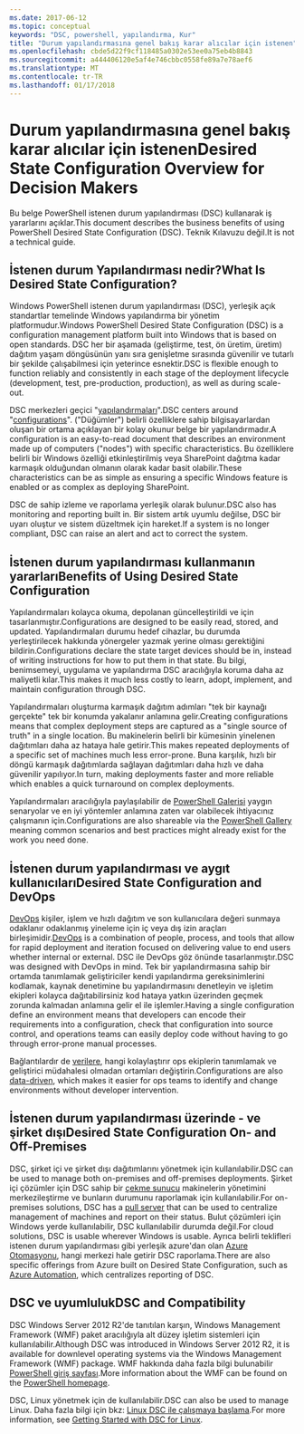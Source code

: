 ```yaml
---
ms.date: 2017-06-12
ms.topic: conceptual
keywords: "DSC, powershell, yapılandırma, Kur"
title: "Durum yapılandırmasına genel bakış karar alıcılar için istenen"
ms.openlocfilehash: cbde5d22f9cf118485a0302e53ee0a75eb4b8843
ms.sourcegitcommit: a444406120e5af4e746cbbc0558fe89a7e78aef6
ms.translationtype: MT
ms.contentlocale: tr-TR
ms.lasthandoff: 01/17/2018
---
```

# <a name="desired-state-configuration-overview-for-decision-makers"></a><span data-ttu-id="99f25-103">Durum yapılandırmasına genel bakış karar alıcılar için istenen</span><span class="sxs-lookup"><span data-stu-id="99f25-103">Desired State Configuration Overview for Decision Makers</span></span>

<span data-ttu-id="99f25-104">Bu belge PowerShell istenen durum yapılandırması (DSC) kullanarak iş yararlarını açıklar.</span><span class="sxs-lookup"><span data-stu-id="99f25-104">This document describes the business benefits of using PowerShell Desired State Configuration (DSC).</span></span> <span data-ttu-id="99f25-105">Teknik Kılavuzu değil.</span><span class="sxs-lookup"><span data-stu-id="99f25-105">It is not a technical guide.</span></span>

## <a name="what-is-desired-state-configuration"></a><span data-ttu-id="99f25-106">İstenen durum Yapılandırması nedir?</span><span class="sxs-lookup"><span data-stu-id="99f25-106">What Is Desired State Configuration?</span></span>

<span data-ttu-id="99f25-107">Windows PowerShell istenen durum yapılandırması (DSC), yerleşik açık standartlar temelinde Windows yapılandırma bir yönetim platformudur.</span><span class="sxs-lookup"><span data-stu-id="99f25-107">Windows PowerShell Desired State Configuration (DSC) is a configuration management platform built into Windows that is based on open standards.</span></span> <span data-ttu-id="99f25-108">DSC her bir aşamada (geliştirme, test, ön üretim, üretim) dağıtım yaşam döngüsünün yanı sıra genişletme sırasında güvenilir ve tutarlı bir şekilde çalışabilmesi için yeterince esnektir.</span><span class="sxs-lookup"><span data-stu-id="99f25-108">DSC is flexible enough to function reliably and consistently in each stage of the deployment lifecycle (development, test, pre-production, production), as well as during scale-out.</span></span> 

<span data-ttu-id="99f25-109">DSC merkezleri geçici "[yapılandırmaları](https://msdn.microsoft.com/en-us/powershell/dsc/configurations)".</span><span class="sxs-lookup"><span data-stu-id="99f25-109">DSC centers around "[configurations](https://msdn.microsoft.com/en-us/powershell/dsc/configurations)".</span></span>
<span data-ttu-id="99f25-110">("Düğümler") belirli özelliklere sahip bilgisayarlardan oluşan bir ortama açıklayan bir kolay okunur belge bir yapılandırmadır.</span><span class="sxs-lookup"><span data-stu-id="99f25-110">A configuration is an easy-to-read document that describes an environment made up of computers ("nodes") with specific characteristics.</span></span> <span data-ttu-id="99f25-111">Bu özelliklere belirli bir Windows özelliği etkinleştirilmiş veya SharePoint dağıtma kadar karmaşık olduğundan olmanın olarak kadar basit olabilir.</span><span class="sxs-lookup"><span data-stu-id="99f25-111">These characteristics can be as simple as ensuring a specific Windows feature is enabled or as complex as deploying SharePoint.</span></span> 

<span data-ttu-id="99f25-112">DSC de sahip izleme ve raporlama yerleşik olarak bulunur.</span><span class="sxs-lookup"><span data-stu-id="99f25-112">DSC also has monitoring and reporting built in.</span></span> <span data-ttu-id="99f25-113">Bir sistem artık uyumlu değilse, DSC bir uyarı oluştur ve sistem düzeltmek için hareket.</span><span class="sxs-lookup"><span data-stu-id="99f25-113">If a system is no longer compliant, DSC can raise an alert and act to correct the system.</span></span> 

## <a name="benefits-of-using-desired-state-configuration"></a><span data-ttu-id="99f25-114">İstenen durum yapılandırması kullanmanın yararları</span><span class="sxs-lookup"><span data-stu-id="99f25-114">Benefits of Using Desired State Configuration</span></span>

<span data-ttu-id="99f25-115">Yapılandırmaları kolayca okuma, depolanan güncelleştirildi ve için tasarlanmıştır.</span><span class="sxs-lookup"><span data-stu-id="99f25-115">Configurations are designed to be easily read, stored, and updated.</span></span> <span data-ttu-id="99f25-116">Yapılandırmaları durumu hedef cihazlar, bu durumda yerleştirilecek hakkında yönergeler yazmak yerine olması gerektiğini bildirin.</span><span class="sxs-lookup"><span data-stu-id="99f25-116">Configurations declare the state target devices should be in, instead of writing instructions for how to put them in that state.</span></span> <span data-ttu-id="99f25-117">Bu bilgi, benimsemeyi, uygulama ve yapılandırma DSC aracılığıyla koruma daha az maliyetli kılar.</span><span class="sxs-lookup"><span data-stu-id="99f25-117">This makes it much less costly to learn, adopt, implement, and maintain configuration through DSC.</span></span> 

<span data-ttu-id="99f25-118">Yapılandırmaları oluşturma karmaşık dağıtım adımları "tek bir kaynağı gerçekte" tek bir konumda yakalanır anlamına gelir.</span><span class="sxs-lookup"><span data-stu-id="99f25-118">Creating configurations means that complex deployment steps are captured as a "single source of truth" in a single location.</span></span> <span data-ttu-id="99f25-119">Bu makinelerin belirli bir kümesinin yinelenen dağıtımları daha az hataya hale getirir.</span><span class="sxs-lookup"><span data-stu-id="99f25-119">This makes repeated deployments of a specific set of machines much less error-prone.</span></span> <span data-ttu-id="99f25-120">Buna karşılık, hızlı bir döngü karmaşık dağıtımlarda sağlayan dağıtımları daha hızlı ve daha güvenilir yapılıyor.</span><span class="sxs-lookup"><span data-stu-id="99f25-120">In turn, making deployments faster and more reliable which enables a quick turnaround on complex deployments.</span></span>

<span data-ttu-id="99f25-121">Yapılandırmaları aracılığıyla paylaşılabilir de [PowerShell Galerisi](https://powershellgallery.com) yaygın senaryolar ve en iyi yöntemler anlamına zaten var olabilecek ihtiyacınız çalışmanın için.</span><span class="sxs-lookup"><span data-stu-id="99f25-121">Configurations are also shareable via the [PowerShell Gallery](https://powershellgallery.com) meaning common scenarios and best practices might already exist for the work you need done.</span></span>


## <a name="desired-state-configuration-and-devops"></a><span data-ttu-id="99f25-122">İstenen durum yapılandırması ve aygıt kullanıcıları</span><span class="sxs-lookup"><span data-stu-id="99f25-122">Desired State Configuration and DevOps</span></span>

<span data-ttu-id="99f25-123">[DevOps](http://blogs.technet.com/b/ashleymcglone/archive/2015/11/20/devops-for-n00bs-ie-windows-people.aspx) kişiler, işlem ve hızlı dağıtım ve son kullanıcılara değeri sunmaya odaklanır odaklanmış yineleme için iç veya dış izin araçları birleşimidir.</span><span class="sxs-lookup"><span data-stu-id="99f25-123">[DevOps](http://blogs.technet.com/b/ashleymcglone/archive/2015/11/20/devops-for-n00bs-ie-windows-people.aspx) is a combination of people, process, and tools that allow for rapid deployment and iteration focused on delivering value to end users whether internal or external.</span></span> <span data-ttu-id="99f25-124">DSC ile DevOps göz önünde tasarlanmıştır.</span><span class="sxs-lookup"><span data-stu-id="99f25-124">DSC was designed with DevOps in mind.</span></span> <span data-ttu-id="99f25-125">Tek bir yapılandırmasına sahip bir ortamda tanımlamak geliştiriciler kendi yapılandırma gereksinimlerini kodlamak, kaynak denetimine bu yapılandırmasını denetleyin ve işletim ekipleri kolayca dağıtabilirsiniz kod hataya yatkın üzerinden geçmek zorunda kalmadan anlamına gelir el ile işlemler.</span><span class="sxs-lookup"><span data-stu-id="99f25-125">Having a single configuration define an environment means that developers can encode their requirements into a configuration, check that configuration into source control, and operations teams can easily deploy code without having to go through error-prone manual processes.</span></span> 

<span data-ttu-id="99f25-126">Bağlantılardır de [verilere](https://msdn.microsoft.com/en-us/powershell/dsc/configdata), hangi kolaylaştırır ops ekiplerin tanımlamak ve geliştirici müdahalesi olmadan ortamları değiştirin.</span><span class="sxs-lookup"><span data-stu-id="99f25-126">Configurations are also [data-driven](https://msdn.microsoft.com/en-us/powershell/dsc/configdata), which makes it easier for ops teams to identify and change environments without developer intervention.</span></span> 

## <a name="desired-state-configuration-on--and-off-premises"></a><span data-ttu-id="99f25-127">İstenen durum yapılandırması üzerinde - ve şirket dışı</span><span class="sxs-lookup"><span data-stu-id="99f25-127">Desired State Configuration On- and Off-Premises</span></span>

<span data-ttu-id="99f25-128">DSC, şirket içi ve şirket dışı dağıtımlarını yönetmek için kullanılabilir.</span><span class="sxs-lookup"><span data-stu-id="99f25-128">DSC can be used to manage both on-premises and off-premises deployments.</span></span> <span data-ttu-id="99f25-129">Şirket içi çözümler için DSC sahip bir [çekme sunucu](https://msdn.microsoft.com/en-us/powershell/dsc/pullserver) makinelerin yönetimini merkezileştirme ve bunların durumunu raporlamak için kullanılabilir.</span><span class="sxs-lookup"><span data-stu-id="99f25-129">For on-premises solutions, DSC has a [pull server](https://msdn.microsoft.com/en-us/powershell/dsc/pullserver) that can be used to centralize management of machines and report on their status.</span></span> <span data-ttu-id="99f25-130">Bulut çözümleri için Windows yerde kullanılabilir, DSC kullanılabilir durumda değil.</span><span class="sxs-lookup"><span data-stu-id="99f25-130">For cloud solutions, DSC is usable wherever Windows is usable.</span></span> <span data-ttu-id="99f25-131">Ayrıca belirli teklifleri istenen durum yapılandırması gibi yerleşik azure'dan olan [Azure Otomasyonu](https://azure.microsoft.com/en-us/documentation/services/automation/), hangi merkezi hale getirir DSC raporlama.</span><span class="sxs-lookup"><span data-stu-id="99f25-131">There are also specific offerings from Azure built on Desired State Configuration, such as [Azure Automation](https://azure.microsoft.com/en-us/documentation/services/automation/), which centralizes reporting of DSC.</span></span> 

## <a name="dsc-and-compatibility"></a><span data-ttu-id="99f25-132">DSC ve uyumluluk</span><span class="sxs-lookup"><span data-stu-id="99f25-132">DSC and Compatibility</span></span>

<span data-ttu-id="99f25-133">DSC Windows Server 2012 R2'de tanıtılan karşın, Windows Management Framework (WMF) paket aracılığıyla alt düzey işletim sistemleri için kullanılabilir.</span><span class="sxs-lookup"><span data-stu-id="99f25-133">Although DSC was introduced in Windows Server 2012 R2, it is available for downlevel operating systems via the Windows Management Framework (WMF) package.</span></span> <span data-ttu-id="99f25-134">WMF hakkında daha fazla bilgi bulunabilir [PowerShell giriş sayfası](https://msdn.microsoft.com/en-us/powershell/).</span><span class="sxs-lookup"><span data-stu-id="99f25-134">More information about the WMF can be found on the [PowerShell homepage](https://msdn.microsoft.com/en-us/powershell/).</span></span> 

<span data-ttu-id="99f25-135">DSC, Linux yönetmek için de kullanılabilir.</span><span class="sxs-lookup"><span data-stu-id="99f25-135">DSC can also be used to manage Linux.</span></span> <span data-ttu-id="99f25-136">Daha fazla bilgi için bkz: [Linux DSC ile çalışmaya başlama](https://msdn.microsoft.com/en-us/powershell/dsc/lnxgettingstarted).</span><span class="sxs-lookup"><span data-stu-id="99f25-136">For more information, see [Getting Started with DSC for Linux](https://msdn.microsoft.com/en-us/powershell/dsc/lnxgettingstarted).</span></span>

